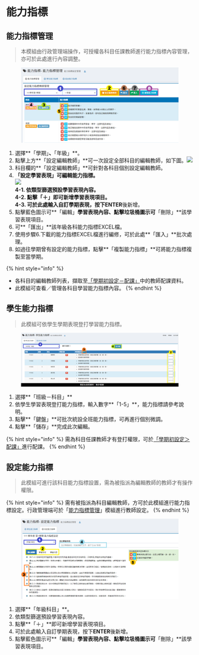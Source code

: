 # 能力指標

## 能力指標管理

> 本模組由行政管理端操作，可授權各科目任課教師進行能力指標內容管理，亦可於此處進行內容調整。

<figure><img src="../.gitbook/assets/能力指標管理 ability-target-manage-target.png" alt=""><figcaption></figcaption></figure>

1. 選擇**「學期」**、**「年級」**。
2. 點擊上方**「設定編輯教師」**可一次設定全部科目的編輯教師，如下圖。![](<../.gitbook/assets/能力指標管理 ability-target-manage-target\_2.png>)
3. 科目欄的**「設定編輯教師」**可針對各科目個別設定編輯教師。
4. **「設定學習表現」**可編輯能力指標。\
   ![](<../.gitbook/assets/能力指標管理 ability-target-manage-target\_3.png>)\
   4-1. 依類型篩選預設學習表現內容。\
   4-2. 點擊**「＋」**即可新增學習表現項目。\
   4-3. 可於此處輸入自訂學期表現，按下**ENTER**後新增。
5. 點擊藍色圖示可**「編輯」**學習表現內容、點擊垃圾桶圖示可**「刪除」**該學習表現項目。
6. 可**「匯出」**該年級各科能力指標EXCEL檔。
7. 使用步驟6.下載的能力指標EXCEL檔進行編修，可於此處**「匯入」**批次處理。
8. 如過往學期曾有設定的能力指標，點擊**「複製能力指標」**可將能力指標複製至當學期。

{% hint style="info" %}
* 各科目的編輯教師列表，擷取至[「學期初設定－配課」](qi-chu-ding.md#jiao-shi-pei-ke-lie-biao)中的教師配課資料。
* 此模組可查看／管理各科目學習能力指標內容。
{% endhint %}

## 學生能力指標

> 此模組可依學生學期表現登打學習能力指標。

<figure><img src="../.gitbook/assets/學生能力指標 student-ability-target-set.png" alt=""><figcaption></figcaption></figure>

1. 選擇**「班級－科目」**
2. 依學生學習表現登打能力指標，輸入數字**「1-5」**，能力指標請參考說明。
3. 點擊**「鍵盤」**可批次統設全班能力指標，可再進行個別微調。
4. 點擊**「儲存」**完成此次編輯。

{% hint style="info" %}
需為科目任課教師才有登打權限，可於[「學期初設定＞配課」](qi-chu-ding.md#6-pei-ke)進行配課。
{% endhint %}

## 設定能力指標

> 此模組可進行該科目能力指標設置，需為被指派為編輯教師的教師才有操作權限。

{% hint style="info" %}
需有被指派為科目編輯教師，方可於此模組進行能力指標設定。行政管理端可於「[能力指標管理](neng-li-zhi-biao.md#neng-li-zhi-biao-guan-li)」模組進行教師設定。
{% endhint %}

<figure><img src="../.gitbook/assets/設定能力指標 ability-target-set-target.png" alt=""><figcaption></figcaption></figure>

1. 選擇**「年級科目」**。
2. 依類型篩選預設學習表現內容。
3. 點擊**「＋」**即可新增學習表現項目。
4. 可於此處輸入自訂學期表現，按下**ENTER**後新增。
5. 點擊藍色圖示可**「編輯」**學習表現內容、點擊垃圾桶圖示可**「刪除」**該學習表現項目。

